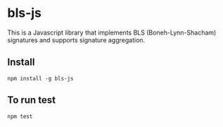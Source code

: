 # bls-js

This is a Javascript library that implements BLS (Boneh-Lynn-Shacham) signatures and supports signature aggregation.

## Install
`npm install -g bls-js`

## To run test
`npm test`
